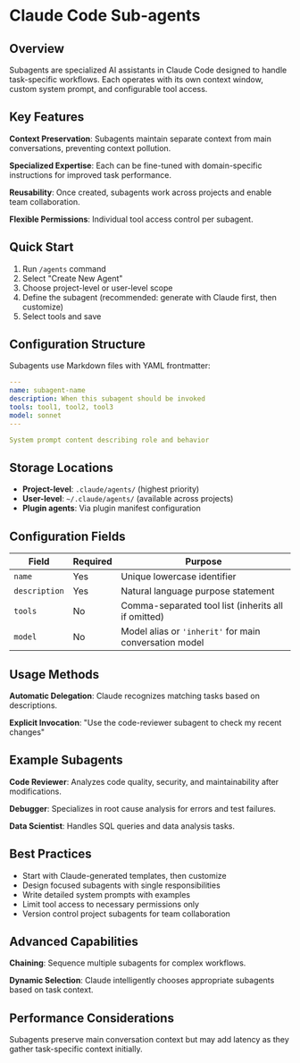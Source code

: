 # Claude Code Sub-agents

## Overview

Subagents are specialized AI assistants in Claude Code designed to handle task-specific workflows. Each operates with its own context window, custom system prompt, and configurable tool access.

## Key Features

**Context Preservation**: Subagents maintain separate context from main conversations, preventing context pollution.

**Specialized Expertise**: Each can be fine-tuned with domain-specific instructions for improved task performance.

**Reusability**: Once created, subagents work across projects and enable team collaboration.

**Flexible Permissions**: Individual tool access control per subagent.

## Quick Start

1. Run `/agents` command
2. Select "Create New Agent"
3. Choose project-level or user-level scope
4. Define the subagent (recommended: generate with Claude first, then customize)
5. Select tools and save

## Configuration Structure

Subagents use Markdown files with YAML frontmatter:

```yaml
---
name: subagent-name
description: When this subagent should be invoked
tools: tool1, tool2, tool3
model: sonnet
---

System prompt content describing role and behavior
```

## Storage Locations

- **Project-level**: `.claude/agents/` (highest priority)
- **User-level**: `~/.claude/agents/` (available across projects)
- **Plugin agents**: Via plugin manifest configuration

## Configuration Fields

| Field | Required | Purpose |
|-------|----------|---------|
| `name` | Yes | Unique lowercase identifier |
| `description` | Yes | Natural language purpose statement |
| `tools` | No | Comma-separated tool list (inherits all if omitted) |
| `model` | No | Model alias or `'inherit'` for main conversation model |

## Usage Methods

**Automatic Delegation**: Claude recognizes matching tasks based on descriptions.

**Explicit Invocation**: "Use the code-reviewer subagent to check my recent changes"

## Example Subagents

**Code Reviewer**: Analyzes code quality, security, and maintainability after modifications.

**Debugger**: Specializes in root cause analysis for errors and test failures.

**Data Scientist**: Handles SQL queries and data analysis tasks.

## Best Practices

- Start with Claude-generated templates, then customize
- Design focused subagents with single responsibilities
- Write detailed system prompts with examples
- Limit tool access to necessary permissions only
- Version control project subagents for team collaboration

## Advanced Capabilities

**Chaining**: Sequence multiple subagents for complex workflows.

**Dynamic Selection**: Claude intelligently chooses appropriate subagents based on task context.

## Performance Considerations

Subagents preserve main conversation context but may add latency as they gather task-specific context initially.

